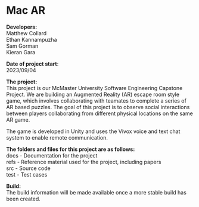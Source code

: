 # Mac AR

**Developers:**  
Matthew Collard  
Ethan Kannampuzha  
Sam Gorman  
Kieran Gara  

**Date of project start**:  
2023/09/04

**The project:**  
This project is our McMaster University Software Engineering Capstone Project. We are building an Augmented Reality (AR) escape room style game, which involves collaborating with teamates to complete a series of AR based puzzles. The goal of this project is to observe social interactions between players collaborating from different physical locations on the same AR game.  

The game is developed in Unity and uses the Vivox voice and text chat system to enable remote communication.

**The folders and files for this project are as follows:**  
docs - Documentation for the project  
refs - Reference material used for the project, including papers  
src - Source code  
test - Test cases  

**Build:**  
The build information will be made available once a more stable build has been created.
